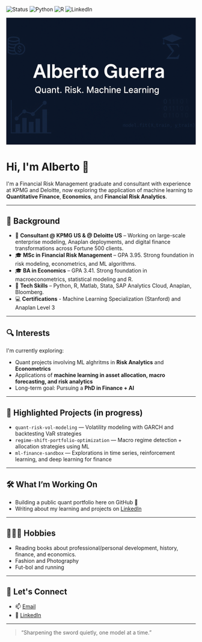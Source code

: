 ![Status](https://img.shields.io/badge/Building-QuantPortfolio-blueviolet)
![Python](https://img.shields.io/badge/Python-Expert-blue)
![R](https://img.shields.io/badge/R-Intermediate-lightgrey)
![LinkedIn](https://img.shields.io/badge/Connect-LinkedIn-blue?logo=linkedin)

<p align="center">
  <img src="https://github.com/albertoguerra-quantml/albertoguerra-quantml/raw/main/Banner.png" alt="Alberto Guerra Banner"/>
</p>

# Hi, I'm Alberto 👋

I'm a Financial Risk Management graduate and consultant with experience at KPMG and Deloitte, now exploring the application of machine learning to **Quantitative Finance**, **Economics**, and **Financial Risk Analytics**.

---

## 💼 Background

- 💼 **Consultant @ KPMG US & @ Deloitte US** – Working on large-scale enterprise modeling, Anaplan deployments, and digital finance transformations across Fortune 500 clients.
- 🎓 **MSc in Financial Risk Management** – GPA 3.95. Strong foundation in risk modeling, econometrics, and ML algorithms.
- 🎓 **BA in Economics** – GPA 3.41. Strong foundation in macroeconometrics, statistical modeling and R.
- 🧠 **Tech Skills** – Python, R, Matlab, Stata, SAP Analytics Cloud, Anaplan, Bloomberg.
- 💻 **Certifications** - Machine Learning Specialization (Stanford) and Anaplan Level 3

---

## 🔍 Interests

I'm currently exploring:
- Quant projects involving ML alghritms in **Risk Analytics** and **Econometrics**
- Applications of **machine learning in asset allocation, macro forecasting, and risk analytics**
- Long-term goal: Pursuing a **PhD in Finance + AI**
  
---

## 📂 Highlighted Projects (in progress)

- `quant-risk-vol-modeling` — Volatility modeling with GARCH and backtesting VaR strategies
- `regime-shift-portfolio-optimization` — Macro regime detection + allocation strategies using ML
- `ml-finance-sandbox` — Explorations in time series, reinforcement learning, and deep learning for finance

---

## 🛠️ What I’m Working On

- Building a public quant portfolio here on GitHub 🧪
- Writing about my learning and projects on [LinkedIn](https://linkedin.com/in/alberto–guerra/)

---

## 🏃🏽‍♂️ Hobbies

- Reading books about professional/personal development, history, finance, and economics.
- Fashion and Photography
- Fut-bol and running

---

## 🤝 Let's Connect

- 📫 [Email](mailto:albertoguerra546@gmail.com)
- 🔗 [LinkedIn](https://linkedin.com/in/alberto–guerra/)

---

> “Sharpening the sword quietly, one model at a time.”
